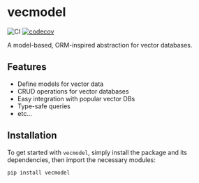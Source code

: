# vecmodel

![CI](https://github.com/thkbit-labs/vecmodel/actions/workflows/github_ci.yml/badge.svg)
[![codecov](https://codecov.io/gh/thkbit-labs/vecmodel/branch/main/graph/badge.svg)](https://codecov.io/gh/thkbit-labs/vecmodel)

A model-based, ORM-inspired abstraction for vector databases.

## Features

- Define models for vector data
- CRUD operations for vector databases
- Easy integration with popular vector DBs
- Type-safe queries
- etc...

## Installation

To get started with `vecmodel`, simply install the package and its dependencies, then import the necessary modules:

```bash
pip install vecmodel
```
